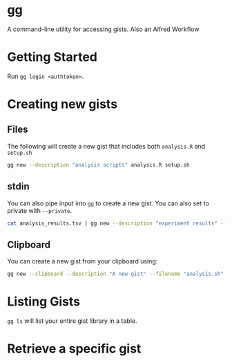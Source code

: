 # gg

A command-line utility for accessing gists. Also an Alfred Workflow

# Getting Started

Run `gg login <authtoken>`.

# Creating new gists

## Files

The following will create a new gist that includes both `analysis.R` and `setup.sh`

```bash
gg new --description "analysis scripts" analysis.R setup.sh 
```

## stdin

You can also pipe input into `gg` to create a new gist. You can also set to private with `--private`.

```bash
cat analysis_results.tsv | gg new --description "experiment results" --private
```

## Clipboard

You can create a new gist from your clipboard using:

```bash
gg new --clipboard --description "A new gist" --filename "analysis.sh"
```

# Listing Gists

`gg ls` will list your entire gist library in a table.

# Retrieve a specific gist


